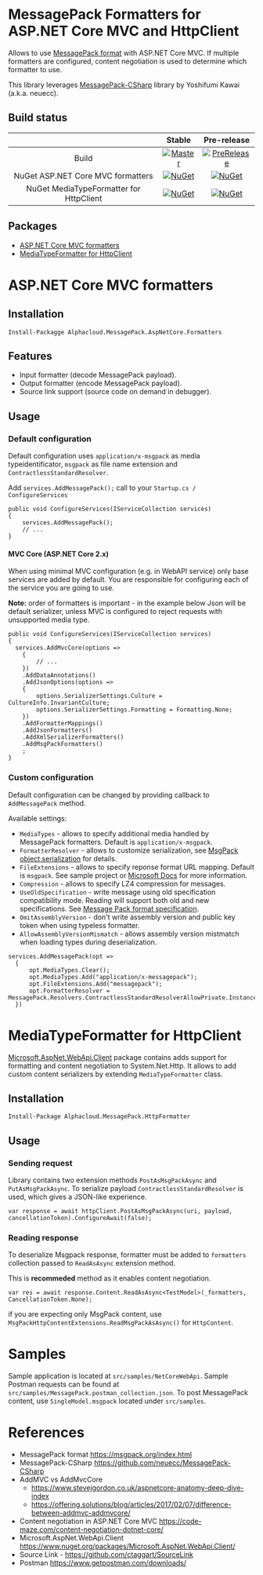 # MessagePack Formatters for ASP.NET Core MVC and HttpClient

Allows to use [MessagePack format](http://msgpack.org/) with ASP.NET Core MVC. If multiple formatters are configured,
content negotiation is used to determine which formatter to use.

This library leverages [MessagePack-CSharp](https://github.com/neuecc/MessagePack-CSharp) library by Yoshifumi Kawai (a.k.a. neuecc).

## Build status

||Stable|Pre-release|
|:--:|:--:|:--:|
| Build                                   | [![Master](https://ci.appveyor.com/api/projects/status/jvcg5663lannifb9/branch/master?svg=true)](https://ci.appveyor.com/project/shatl/messagepack/branch/master) | [![PreRelease](https://ci.appveyor.com/api/projects/status/jvcg5663lannifb9?svg=true)](https://ci.appveyor.com/project/shatl/messagepack) |
| NuGet ASP.NET Core MVC formatters       | [![NuGet](https://img.shields.io/nuget/v/Alphacloud.MessagePack.AspNetCore.Formatters.svg)](https://www.nuget.org/packages/Alphacloud.MessagePack.AspNetCore.Formatters) | [![NuGet](https://img.shields.io/nuget/vpre/Alphacloud.MessagePack.AspNetCore.Formatters.svg)](https://www.nuget.org/packages/Alphacloud.MessagePack.AspNetCore.Formatters/absoluteLatest) |
| NuGet MediaTypeFormatter for HttpClient | [![NuGet](https://img.shields.io/nuget/v/Alphacloud.MessagePack.HttpFormatter.svg)](https://www.nuget.org/packages/Alphacloud.MessagePack.HttpFormatter) | [![NuGet](https://img.shields.io/nuget/vpre/Alphacloud.MessagePack.HttpFormatter.svg)](https://www.nuget.org/packages/Alphacloud.MessagePack.HttpFormatter/absoluteLatest) |


## Packages
* [ASP.NET Core MVC formatters](#aspnet-core-mvc-formatters)
* [MediaTypeFormatter for HttpClient](#mediatypeformatter-for-httpclient)


# ASP.NET Core MVC formatters

## Installation

```
Install-Packagge Alphacloud.MessagePack.AspNetCore.Formatters
```


## Features

* Input formatter (decode MessagePack payload).
* Output formatter (encode MessagePack payload).
* Source link support (source code on demand in debugger).


## Usage

### Default configuration

Default configuration uses `application/x-msgpack` as media typeidentificator, `msgpack` as file name extension and `ContractlessStandardResolver`.

Add `services.AddMessagePack();` call to your `Startup.cs / ConfigureServices`
```
public void ConfigureServices(IServiceCollection services)
{
    services.AddMessagePack();
    // ...
}
```

#### MVC Core (ASP.NET Core 2.x)

When using minimal MVC configuration (e.g. in WebAPI service) only base services are added by default.
You are responsible for configuring each of the service you are going to use.

**Note:** order of formatters is important - in the example below Json will be default serializer,
unless MVC is configured to reject requests with unsupported media type.

```
public void ConfigureServices(IServiceCollection services)
{
  services.AddMvcCore(options =>
    {
        // ...
    })
    .AddDataAnnotations()
    .AddJsonOptions(options =>
    {
        options.SerializerSettings.Culture = CultureInfo.InvariantCulture;
        options.SerializerSettings.Formatting = Formatting.None;
    })
    .AddFormatterMappings()
    .AddJsonFormatters()
    .AddXmlSerializerFormatters()
    .AddMsgPackFormatters()
    ;
}
```

### Custom configuration

Default configuration can be changed by providing callback to `AddMessagePack` method.

Available settings:
* `MediaTypes` - allows to specify additional media handled by MessagePack formatters. Default is `application/x-msgpack`.
* `FormatterResolver` - allows to customize serialization, see [MsgPack object serialization](https://github.com/neuecc/MessagePack-CSharp/blob/master/README.md#object-serialization) for details.
* `FileExtensions` - allows to specify reponse format URL mapping. Default is `msgpack`. See sample project or
[Microsoft Docs](https://docs.microsoft.com/en-us/aspnet/core/web-api/advanced/formatting?view=aspnetcore-2.2#response-format-url-mappings) for more information.
* `Compression` - allows to specify LZ4 compression for messages.
* `UseOldSpecification` - write message using old specification compatibility mode. Reading will support both old and new specifications. See [Message Pack format specification](https://github.com/msgpack/msgpack/blob/master/spec-old.md).
* `OmitAssemblyVersion` - don't write assembly version and public key token when using typeless formatter.
* `AllowAssemblyVersionMismatch` - allows assembly version mistmatch when loading types during deserialization.

```
services.AddMessagePack(opt =>
  {
      opt.MediaTypes.Clear();
      opt.MediaTypes.Add("application/x-messagepack");
      opt.FileExtensions.Add("messagepack");
      opt.FormatterResolver = MessagePack.Resolvers.ContractlessStandardResolverAllowPrivate.Instance;
  })

```


# MediaTypeFormatter for HttpClient

[Microsoft.AspNet.WebApi.Client](https://www.nuget.org/packages/Microsoft.AspNet.WebApi.Client/) package contains adds support for formatting and content negotiation to System.Net.Http.
It allows to add custom content serializers by extending `MediaTypeFormatter` class.


## Installation
```
Install-Package Alphacloud.MessagePack.HttpFormatter
```

## Usage

### Sending request

Library contains two extension methods `PostAsMsgPackAsync` and `PutAsMsgPackAsync`. To serialize payload `ContractlessStandardResolver` is used, which gives a JSON-like experience.

```
var response = await httpClient.PostAsMsgPackAsync(uri, payload, cancellationToken).ConfigureAwait(false);

```

### Reading response
To deserialize Msgpack response, formatter must be added to `formatters` collection passed to `ReadAsAsync` extension method.

This is **recommeded** method as it enables content negotiation.
```
var res = await response.Content.ReadAsAsync<TestModel>(_formatters, CancellationToken.None);
```

if you are expecting only MsgPack content, use `MsgPackHttpContentExtensions.ReadMsgPackAsAsync()` for `HttpContent`.

# Samples

Sample application is located at `src/samples/NetCoreWebApi`.
Sample Postman requests can be found at `src/samples/MessagePack.postman_collection.json`. To post MessagePack content, use `SingleModel.msgpack` located under `src/samples`.


# References

* MessagePack format https://msgpack.org/index.html
* MessagePack-CSharp https://github.com/neuecc/MessagePack-CSharp
* AddMVC vs AddMvcCore
  * https://www.stevejgordon.co.uk/aspnetcore-anatomy-deep-dive-index
  * https://offering.solutions/blog/articles/2017/02/07/difference-between-addmvc-addmvcore/
* Content negotiation in ASP.NET Core MVC https://code-maze.com/content-negotiation-dotnet-core/
* Microsoft.AspNet.WebApi.Client https://www.nuget.org/packages/Microsoft.AspNet.WebApi.Client/
* Source Link - https://github.com/ctaggart/SourceLink
* Postman https://www.getpostman.com/downloads/
